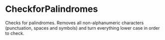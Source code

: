 # CheckforPalindromes
Checks for palindromes. Removes all non-alphanumeric characters (punctuation, spaces and symbols) and turn everything lower case in order to check.
